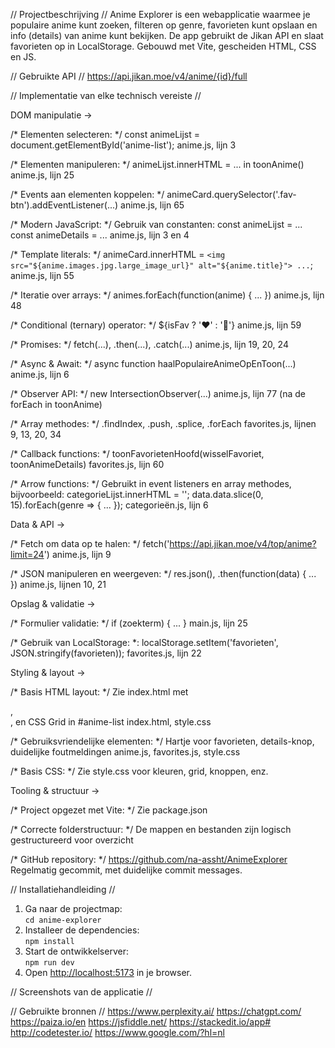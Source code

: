 // Projectbeschrijving //
Anime Explorer is een webapplicatie waarmee je populaire anime kunt zoeken, filteren op genre, favorieten kunt opslaan en info (details) van anime kunt bekijken. De app gebruikt de Jikan API en slaat favorieten op in LocalStorage.
Gebouwd met Vite, gescheiden HTML, CSS en JS.


// Gebruikte API //
https://api.jikan.moe/v4/anime/{id}/full


// Implementatie van elke technisch vereiste //

DOM manipulatie ->

/* Elementen selecteren: */
const animeLijst = document.getElementById('anime-list');
anime.js, lijn 3


/* Elementen manipuleren: */
animeLijst.innerHTML = ... in toonAnime()
anime.js, lijn 25


/* Events aan elementen koppelen: */
animeCard.querySelector('.fav-btn').addEventListener(...)
anime.js, lijn 65


/* Modern JavaScript: */
Gebruik van constanten:
const animeLijst = ...
const animeDetails = ...
anime.js, lijn 3 en 4


/* Template literals: */
animeCard.innerHTML = `
  <img src="${anime.images.jpg.large_image_url}" alt="${anime.title}">
  ...
`;
anime.js, lijn 55


/* Iteratie over arrays: */
animes.forEach(function(anime) { ... })
anime.js, lijn 48


/* Conditional (ternary) operator: */
${isFav ? '❤️' : '🤍'}
anime.js, lijn 59 


/* Promises: */
fetch(...), .then(...), .catch(...)
anime.js, lijn 19, 20, 24


/* Async & Await: */
async function haalPopulaireAnimeOpEnToon(...)
anime.js, lijn 6


/* Observer API: */
new IntersectionObserver(...)
anime.js, lijn 77 (na de forEach in toonAnime)


/* Array methodes: */
.findIndex, .push, .splice, .forEach
favorites.js, lijnen 9, 13, 20, 34


/* Callback functions: */
toonFavorietenHoofd(wisselFavoriet, toonAnimeDetails)
favorites.js, lijn 60


/* Arrow functions: */
Gebruikt in event listeners en array methodes, bijvoorbeeld:
categorieLijst.innerHTML = ''; data.data.slice(0, 15).forEach(genre => { ... });
categorieën.js, lijn 6



Data & API ->

/* Fetch om data op te halen: */
fetch('https://api.jikan.moe/v4/top/anime?limit=24')
anime.js, lijn 9

/* JSON manipuleren en weergeven: */
res.json(), .then(function(data) { ... })
anime.js, lijnen 10, 21 



Opslag & validatie ->

/* Formulier validatie: */
if (zoekterm) { ... } 
main.js, lijn 25

/* Gebruik van LocalStorage: *:
localStorage.setItem('favorieten', JSON.stringify(favorieten));
favorites.js, lijn 22



Styling & layout ->

/* Basis HTML layout: */
Zie index.html met <aside>, <main>, en CSS Grid in #anime-list
index.html, style.css

/* Gebruiksvriendelijke elementen: */
Hartje voor favorieten, details-knop, duidelijke foutmeldingen
anime.js, favorites.js, style.css

/* Basis CSS: */
Zie style.css voor kleuren, grid, knoppen, enz.



Tooling & structuur ->

/* Project opgezet met Vite: */
Zie package.json

/* Correcte folderstructuur: */
De mappen en bestanden zijn logisch gestructureerd voor overzicht

/* GitHub repository: */
https://github.com/na-assht/AnimeExplorer 
Regelmatig gecommit, met duidelijke commit messages.



// Installatiehandleiding //

1. Ga naar de projectmap:  
   `cd anime-explorer`
2. Installeer de dependencies:  
   `npm install`
3. Start de ontwikkelserver:  
   `npm run dev`
4. Open [http://localhost:5173](http://localhost:5173) in je browser.


// Screenshots van de applicatie //


// Gebruikte bronnen //
https://www.perplexity.ai/
https://chatgpt.com/
https://paiza.io/en
https://jsfiddle.net/
https://stackedit.io/app#
http://codetester.io/
https://www.google.com/?hl=nl 

